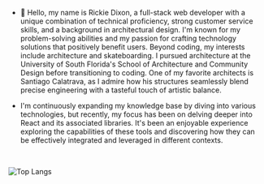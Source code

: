 - 👋 Hello, my name is Rickie Dixon, a full-stack web developer with a unique combination of technical proficiency, strong customer service skills, and a background in architectural design. I'm known for my problem-solving abilities and my passion for crafting technology solutions that positively benefit users. Beyond coding, my interests include architecture and skateboarding. I pursued architecture at the University of South Florida's School of Architecture and Community Design before transitioning to coding. One of my favorite architects is Santiago Calatrava, as I admire how his structures seamlessly blend precise engineering with a tasteful touch of artistic balance.
  
- I'm continuously expanding my knowledge base by diving into various technologies, but recently, my focus has been on delving deeper into React and its associated libraries. It's been an enjoyable experience exploring the capabilities of these tools and discovering how they can be effectively integrated and leveraged in different contexts.

<br/>

![Top Langs](https://github-readme-stats.vercel.app/api/top-langs/?username=RDixonCodes&layout=compact&theme=merko)

<!---
RDixonCodes/RDixonCodes is a ✨ special ✨ repository because its `README.md` (this file) appears on your GitHub profile.
You can click the Preview link to take a look at your changes.
--->
